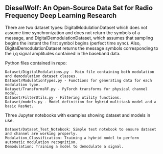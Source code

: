 ## DieselWolf: An Open-Source Data Set for Radio Frequency Deep Learning Research

There are two dataset types: DigitalModulationDataset which does not assume time synchronization and does not return the symbols of a 
message, and DigitalDemodulationDataset, which assumes that sampling begins the instant the first symbol begins (perfect time sync).
Also, DigitalDemodulationDataset returns the message symbols corresponding to the i,q signal amplitudes contained in the baseband data.

Python files contained in repo:
	
    Dataset/DigitalModulations.py - Main file containing both modulation and demodulation dataset classes.
    Dataset/ModulationTypes.py - Functions for generating data for each modulation type.
    Dataset/TransformsRF.py - PyTorch transforms for physical channel model.
    Dataset/FilterUtils.py - Filtering utility functions.
    Dataset/models.py - Model definition for hybrid multitask model and a basic ResNet.

Three Jupyter notebooks with examples showing dataset and models in use.

    Dataset/Dataset_Test_Notebook: Simple test notebook to ensure dataset and channel are working properly.
    Modulation_Classification: Training a hybrid model to perform automatic modulation recognition.
    Demodulation: Training a model to demodulate a signal.
